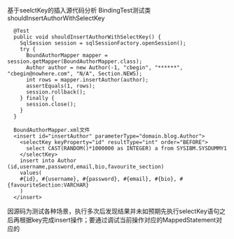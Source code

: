 基于seelctKey的插入源代码分析
BindingTest测试类shouldInsertAuthorWithSelectKey
```language
  @Test
  public void shouldInsertAuthorWithSelectKey() {
    SqlSession session = sqlSessionFactory.openSession();
    try {
      BoundAuthorMapper mapper = session.getMapper(BoundAuthorMapper.class);
      Author author = new Author(-1, "cbegin", "******", "cbegin@nowhere.com", "N/A", Section.NEWS);
      int rows = mapper.insertAuthor(author);
      assertEquals(1, rows);
      session.rollback();
    } finally {
      session.close();
    }
  }
```
```language
  BoundAuthorMapper.xml文件
  <insert id="insertAuthor" parameterType="domain.blog.Author">
    <selectKey keyProperty="id" resultType="int" order="BEFORE">
      select CAST(RANDOM()*1000000 as INTEGER) a from SYSIBM.SYSDUMMY1
    </selectKey>
    insert into Author (id,username,password,email,bio,favourite_section)
    values(
    #{id}, #{username}, #{password}, #{email}, #{bio}, #{favouriteSection:VARCHAR}
    )
  </insert>
```
因源码为测试各种场景，执行多次后发现结果并未如预期先执行selectKey语句之后再根据key完成insert操作；要通过调试当前操作对应的MappedStatement对应的


